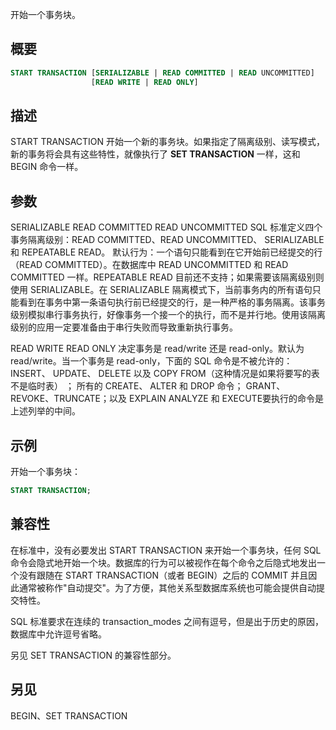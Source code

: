 开始一个事务块。

## 概要

```sql
START TRANSACTION [SERIALIZABLE | READ COMMITTED | READ UNCOMMITTED]
                  [READ WRITE | READ ONLY]
```

## 描述
START TRANSACTION 开始一个新的事务块。如果指定了隔离级别、读写模式，新的事务将会具有这些特性，就像执行了 **SET TRANSACTION** 一样，这和 BEGIN 命令一样。

## 参数

SERIALIZABLE
READ COMMITTED
READ UNCOMMITTED
SQL 标准定义四个事务隔离级别：READ COMMITTED、READ UNCOMMITTED、 SERIALIZABLE 和 REPEATABLE READ。
默认行为：一个语句只能看到在它开始前已经提交的行（READ COMMITTED）。在数据库中 READ UNCOMMITTED 和 READ COMMITTED 一样。REPEATABLE READ 目前还不支持；如果需要该隔离级别则使用 SERIALIZABLE。在 SERIALIZABLE 隔离模式下，当前事务内的所有语句只能看到在事务中第一条语句执行前已经提交的行，是一种严格的事务隔离。该事务级别模拟串行事务执行，好像事务一个接一个的执行，而不是并行地。使用该隔离级别的应用一定要准备由于串行失败而导致重新执行事务。

READ WRITE
READ ONLY
决定事务是 read/write 还是 read-only。默认为 read/write。当一个事务是 read-only，下面的 SQL 命令是不被允许的：
INSERT、 UPDATE、 DELETE 以及 COPY FROM（这种情况是如果将要写的表不是临时表） ； 所有的 CREATE、 ALTER 和 DROP 命令； GRANT、REVOKE、TRUNCATE；以及 EXPLAIN ANALYZE 和 EXECUTE要执行的命令是上述列举的中间。

## 示例

开始一个事务块：

```sql
START TRANSACTION;
```

## 兼容性
在标准中，没有必要发出 START TRANSACTION 来开始一个事务块，任何 SQL 命令会隐式地开始一个块。数据库的行为可以被视作在每个命令之后隐式地发出一个没有跟随在 START TRANSACTION（或者 BEGIN）之后的 COMMIT 并且因此通常被称作"自动提交"。为了方便，其他关系型数据库系统也可能会提供自动提交特性。

SQL 标准要求在连续的 transaction_modes 之间有逗号，但是出于历史的原因，数据库中允许逗号省略。

另见 SET TRANSACTION 的兼容性部分。

## 另见
BEGIN、SET TRANSACTION
